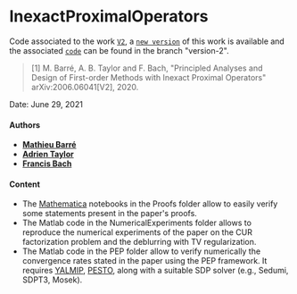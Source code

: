 # InexactProximalOperators

Code associated to the work [`V2`](https://arxiv.org/abs/2006.06041v2), a [`new version`](https://arxiv.org/abs/2006.06041) of this work is available and the associated [`code`](https://github.com/mathbarre/InexactProximalOperators/tree/version-2) can be found in the branch "version-2".

> [1] M. Barré, A. B. Taylor and F. Bach, "Principled Analyses and Design of First-order Methods with Inexact Proximal Operators" arXiv:2006.06041[V2], 2020.

Date:    June 29, 2021

#### Authors

- [**Mathieu Barré**](https://mathbarre.github.io/)
- [**Adrien Taylor**](https://www.di.ens.fr/~ataylor/)
- [**Francis Bach**](https://www.di.ens.fr/~fbach/)

#### Content
- The [Mathematica](https://www.wolfram.com/mathematica/) notebooks in the Proofs folder allow to easily verify some statements present in the paper's proofs.
- The Matlab code in the NumericalExperiments folder allows to reproduce the numerical experiments of the paper on the CUR factorization problem and the deblurring with TV regularization.
- The Matlab code in the PEP folder allow to verify numerically the convergence rates stated in the paper using the PEP framework. It requires [YALMIP](https://yalmip.github.io/), [PESTO](https://github.com/AdrienTaylor/Performance-Estimation-Toolbox), along with a suitable SDP solver (e.g., Sedumi, SDPT3, Mosek).
